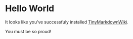 Hello World
===========
It looks like you've successfuly installed [TinyMarkdownWiki](https://github.com/hash-bang/TinyMarkdownWiki).

You must be so proud!
